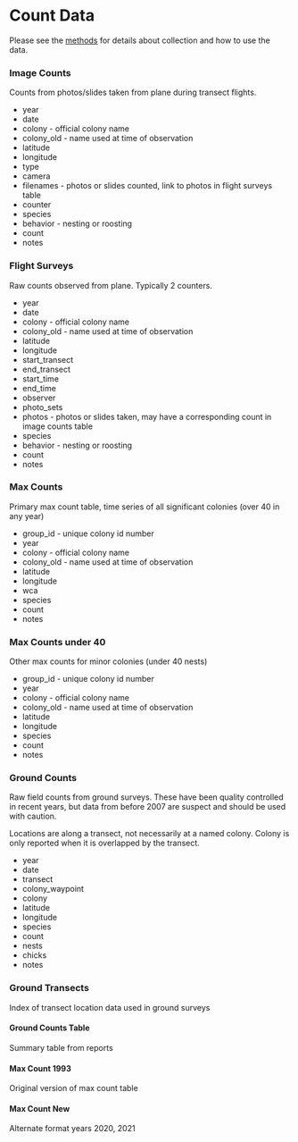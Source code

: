 # Count Data

Please see the [methods](https://everglades-wading-bird-data.netlify.app/) for details about collection and how to use the data.

### Image Counts
Counts from photos/slides taken from plane during transect flights.
* year
* date
* colony - official colony name
* colony_old - name used at time of observation
* latitude
* longitude
* type
* camera
* filenames - photos or slides counted, link to photos in flight surveys table
* counter
* species
* behavior - nesting or roosting
* count
* notes 

### Flight Surveys
Raw counts observed from plane. Typically 2 counters.
* year
* date
* colony - official colony name
* colony_old - name used at time of observation
* latitude
* longitude
* start_transect
* end_transect
* start_time
* end_time
* observer
* photo_sets
* photos - photos or slides taken, may have a corresponding count in image counts table
* species
* behavior - nesting or roosting
* count
* notes   

### Max Counts
Primary max count table, time series of all significant colonies (over 40 in any year)
* group_id - unique colony id number
* year 
* colony - official colony name
* colony_old - name used at time of observation
* latitude
* longitude
* wca
* species
* count
* notes

### Max Counts under 40
Other max counts for minor colonies (under 40 nests)
* group_id - unique colony id number
* year 
* colony - official colony name
* colony_old - name used at time of observation
* latitude
* longitude
* species
* count
* notes

### Ground Counts
Raw field counts from ground surveys. These have been quality controlled in recent years, but
data from before 2007 are suspect and should be used with caution.

Locations are along a transect, not necessarily at a named colony. Colony is only reported 
when it is overlapped by the transect.
* year
* date
* transect
* colony_waypoint
* colony
* latitude
* longitude
* species
* count
* nests
* chicks
* notes  

### Ground Transects
Index of transect location data used in ground surveys

#### Ground Counts Table
Summary table from reports

#### Max Count 1993
Original version of max count table

#### Max Count New
Alternate format years 2020, 2021

